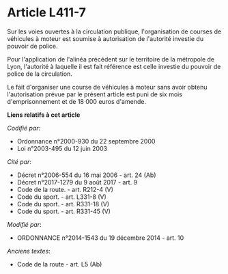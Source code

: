 # Article L411-7

Sur les voies ouvertes à la circulation publique, l'organisation de courses de véhicules à moteur est soumise à autorisation
de l'autorité investie du pouvoir de police.

Pour l'application de l'alinéa précédent sur le territoire de la métropole de Lyon, l'autorité à laquelle il est fait
référence est celle investie du pouvoir de police de la circulation. 

Le fait d'organiser une course de véhicules à moteur sans avoir obtenu l'autorisation prévue par le présent article est puni
de six mois d'emprisonnement et de 18 000 euros d'amende.

**Liens relatifs à cet article**

_Codifié par_:

  - Ordonnance n°2000-930 du 22 septembre 2000
  - Loi n°2003-495 du 12 juin 2003

_Cité par_:

  - Décret n°2006-554 du 16 mai 2006 - art. 24 (Ab)
  - Décret n°2017-1279 du 9 août 2017 - art. 9
  - Code de la route. - art. R212-4 (V)
  - Code du sport. - art. L331-8 (V)
  - Code du sport. - art. R331-18 (V)
  - Code du sport. - art. R331-45 (V)

_Modifié par_:

  - ORDONNANCE n°2014-1543 du 19 décembre 2014 - art. 10

_Anciens textes_:

  - Code de la route - art. L5 (Ab)

